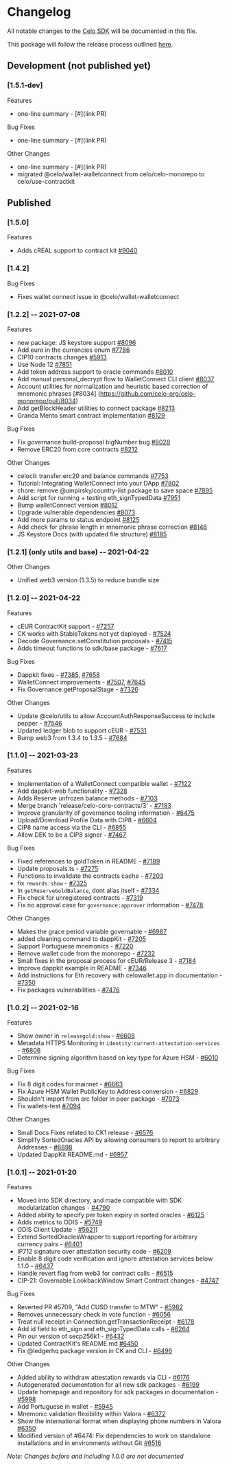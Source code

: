 # Changelog
All notable changes to the [Celo SDK](https://docs.celo.org/developer-guide/sdk-code-reference) will be documented in this file. 

This package will follow the release process outlined [here](https://docs.celo.org/community/release-process).


## Development (not published yet)
### **[1.5.1-dev]**
Features
-  one-line summary - [#](link PR)

Bug Fixes
-  one-line summary - [#](link PR)

Other Changes
-  one-line summary - [#](link PR)
-  migrated @celo/wallet-walletconnect from celo/celo-monorepo to celo/use-contractkit

## Published

### **[1.5.0]**
Features
- Adds cREAL support to contract kit [#9040](https://github.com/celo-org/celo-monorepo/pull/9040)

### **[1.4.2]**
Bug Fixes
-  Fixes wallet connect issue in @celo/wallet-walletconnect


### **[1.2.2]** -- 2021-07-08
Features
- new package: JS keystore support [#8096](https://github.com/celo-org/celo-monorepo/pull/8096)
- Add euro in the currencies enum [#7786](https://github.com/celo-org/celo-monorepo/pull/7786)
- CIP10 contracts changes [#5913](https://github.com/celo-org/celo-monorepo/pull/5913)
- Use Node 12 [#7851](https://github.com/celo-org/celo-monorepo/pull/7851)
- Add token address support to oracle commands [#8010](https://github.com/celo-org/celo-monorepo/pull/8010)
- Add manual personal_decrypt flow to WalletConnect CLI client [#8037](https://github.com/celo-org/celo-monorepo/pull/8037)
- Account utilities for normalization and heuristic based correction of mnemonic phrases [#8034] (https://github.com/celo-org/celo-monorepo/pull/8034)
- Add getBlockHeader utilities to connect package [#8213](https://github.com/celo-org/celo-monorepo/pull/8213)
- Granda Mento smart contract implementation [#8129](https://github.com/celo-org/celo-monorepo/pull/8129)

Bug Fixes
- Fix governance:build-proposal bigNumber bug [#8028](https://github.com/celo-org/celo-monorepo/pull/8028)
- Remove ERC20 from core contracts [#8212](https://github.com/celo-org/celo-monorepo/pull/8212)

Other Changes
- celocli: transfer:erc20 and balance commands [#7753](https://github.com/celo-org/celo-monorepo/pull/7753)
- Tutorial: Integrating WalletConnect into your DApp [#7802](https://github.com/celo-org/celo-monorepo/pull/7802)
- chore: remove @umpirsky/country-list package to save space [#7895](https://github.com/celo-org/celo-monorepo/pull/7895)
- Add script for running + testing eth_signTypedData [#7951](https://github.com/celo-org/celo-monorepo/pull/7951)
- Bump walletConnect version [#8012](https://github.com/celo-org/celo-monorepo/pull/8012)
- Upgrade vulnerable dependencies [#8073](https://github.com/celo-org/celo-monorepo/pull/8073)
- Add more params to status endpoint [#8125](https://github.com/celo-org/celo-monorepo/pull/8125)
- Add check for phrase length in mnemonic phrase correction [#8146](https://github.com/celo-org/celo-monorepo/pull/8146)
- JS Keystore Docs (with updated file structure) [#8185](https://github.com/celo-org/celo-monorepo/pull/8185)

### **[1.2.1]** (only utils and base) -- 2021-04-22

Other Changes
-  Unified web3 version (1.3.5) to reduce bundle size


### **[1.2.0]** -- 2021-04-22
Features
- cEUR ContractKit support - [#7257](https://github.com/celo-org/celo-monorepo/pull/7257)
- CK works with StableTokens not yet deployed - [#7524](https://github.com/celo-org/celo-monorepo/pull/7524)
- Decode Governance.setConstitution proposals - [#7415](https://github.com/celo-org/celo-monorepo/pull/7415)
- Adds timeout functions to sdk/base package - [#7617](https://github.com/celo-org/celo-monorepo/pull/7617)

Bug Fixes
- Dappkit fixes - [#7385](https://github.com/celo-org/celo-monorepo/pull/7385), [#7658](https://github.com/celo-org/celo-monorepo/pull/7658)
- WalletConnect improvements - [#7507](https://github.com/celo-org/celo-monorepo/pull/7507), [#7645](https://github.com/celo-org/celo-monorepo/pull/7645)
- Fix Governance.getProposalStage - [#7326](https://github.com/celo-org/celo-monorepo/pull/7326)

Other Changes
- Update @celo/utils to allow AccountAuthResponseSuccess to include pepper - [#7546](https://github.com/celo-org/celo-monorepo/pull/7546)
- Updated ledger blob to support cEUR - [#7531](https://github.com/celo-org/celo-monorepo/pull/7531)
- Bump web3 from 1.3.4 to 1.3.5 - [#7684](https://github.com/celo-org/celo-monorepo/pull/7684)

### **[1.1.0]** -- 2021-03-23
Features
- Implementation of a WalletConnect compatible wallet - [#7122](https://github.com/celo-org/celo-monorepo/pull/7122)
- Add dappkit-web functionality - [#7328](https://github.com/celo-org/celo-monorepo/pull/7328)
- Adds Reserve unfrozen balance methods - [#7103](https://github.com/celo-org/celo-monorepo/pull/7103)
- Merge branch 'release/celo-core-contracts/3' - [#7183](https://github.com/celo-org/celo-monorepo/pull/7183)
- Improve granularity of governance tooling information - [#6475](https://github.com/celo-org/celo-monorepo/pull/6475)
- Upload/Download Profile Data with CIP8 - [#6604](https://github.com/celo-org/celo-monorepo/pull/6604)
- CIP8 name access via the CLI - [#6855](https://github.com/celo-org/celo-monorepo/pull/6855)
- Allow DEK to be a CIP8 signer - [#7467](https://github.com/celo-org/celo-monorepo/pull/7467)

Bug Fixes
- Fixed references to goldToken in README - [#7189](https://github.com/celo-org/celo-monorepo/pull/7189)
- Update proposals.ts - [#7275](https://github.com/celo-org/celo-monorepo/pull/7275)
- Functions to invalidate the contracts cache - [#7203](https://github.com/celo-org/celo-monorepo/pull/7203)
- fix `rewards:show` - [#7325](https://github.com/celo-org/celo-monorepo/pull/7325)
- In `getReserveGoldBalance`, dont alias itself - [#7334](https://github.com/celo-org/celo-monorepo/pull/7334)
- Fix check for unregistered contracts - [#7319](https://github.com/celo-org/celo-monorepo/pull/7319)
- Fix no approval case for `governance:approver` information - [#7478](https://github.com/celo-org/celo-monorepo/pull/7478)

Other Changes
- Makes the grace period variable governable - [#6987](https://github.com/celo-org/celo-monorepo/pull/6987)
- added cleaning command to dappKit - [#7205](https://github.com/celo-org/celo-monorepo/pull/7205)
- Support Portuguese mnemonics - [#7220](https://github.com/celo-org/celo-monorepo/pull/7220)
- Remove wallet code from the monorepo - [#7232](https://github.com/celo-org/celo-monorepo/pull/7232)
- Small fixes in the proposal process for cEUR/Release 3 - [#7184](https://github.com/celo-org/celo-monorepo/pull/7184)
- Improve dappkit example in README - [#7346](https://github.com/celo-org/celo-monorepo/pull/7346)
- Add instructions for Eth recovery with celowallet.app in documentation - [#7350](https://github.com/celo-org/celo-monorepo/pull/7350)
- Fix packages vulnerabilities - [#7476](https://github.com/celo-org/celo-monorepo/pull/7476)


### **[1.0.2]** -- 2021-02-16
Features
- Show owner in `releasegold:show` - [#6608](https://github.com/celo-org/celo-monorepo/pull/6608)
- Metadata HTTPS Monitoring in `identity:current-attestation-services` - [#6806](https://github.com/celo-org/celo-monorepo/pull/6806)
- Determine signing algorithm based on key type for Azure HSM - [#6010](https://github.com/celo-org/celo-monorepo/pull/6010)

Bug Fixes
- Fix 8 digit codes for mainnet - [#6663](https://github.com/celo-org/celo-monorepo/pull/6663)
- Fix Azure HSM Wallet PublicKey to Address conversion - [#6829](https://github.com/celo-org/celo-monorepo/pull/6829)
- Shouldn't import from src folder in peer package - [#7073](https://github.com/celo-org/celo-monorepo/pull/7073)
- Fix wallets-test [#7094](https://github.com/celo-org/celo-monorepo/pull/7094)

Other Changes
- Small Docs Fixes related to CK1 release - [#6576](https://github.com/celo-org/celo-monorepo/pull/6576)
- Simplify SortedOracles API by allowing consumers to report to arbitrary Addresses - [#6898](https://github.com/celo-org/celo-monorepo/pull/6898)
- Updated DappKit README.md - [#6957](https://github.com/celo-org/celo-monorepo/pull/6957)


### **[1.0.1]** -- 2021-01-20
Features
- Moved into SDK directory, and made compatible with SDK modularization changes - [#4790](https://github.com/celo-org/celo-monorepo/pull/4790)
- Added ability to specify per token expiry in sorted oracles - [#6125](https://github.com/celo-org/celo-monorepo/pull/6125)
- Adds metrics to ODIS - [#5749](https://github.com/celo-org/celo-monorepo/pull/5749)
- ODIS Client Update - [#5621](https://github.com/celo-org/celo-monorepo/pull/5621)]
- Extend SortedOraclesWrapper to support reporting for arbitrary currency pairs - [#6401](https://github.com/celo-org/celo-monorepo/pull/6401)
- IP712 signature over attestation security code - [#6209](https://github.com/celo-org/celo-monorepo/pull/6209)
- Enable 8 digit code verification and ignore attestation services below 1.1.0 - [#6437](https://github.com/celo-org/celo-monorepo/pull/6437)
- Handle revert flag from web3 for contract calls - [#6515](https://github.com/celo-org/celo-monorepo/pull/6515)
- CIP-21: Governable LookbackWindow Smart Contract changes - [#4747](https://github.com/celo-org/celo-monorepo/pull/4747)

Bug Fixes
- Reverted PR #5709, "Add CUSD transfer to MTW" - [#5982](https://github.com/celo-org/celo-monorepo/pull/5982)
- Removes unnecessary check in vote function - [#6056](https://github.com/celo-org/celo-monorepo/pull/6056)
- Treat null receipt in Connection.getTransactionReceipt - [#6178](https://github.com/celo-org/celo-monorepo/pull/6178)
- Add id field to eth_sign and eth_signTypedData calls - [#6264](https://github.com/celo-org/celo-monorepo/pull/6264)
- Pin our version of secp256k1 - [#6432](https://github.com/celo-org/celo-monorepo/pull/6432)
- Updated ContractKit's README.md [#6450](https://github.com/celo-org/celo-monorepo/pull/6450)
- Fix @ledgerhq package version in CK and CLI  - [#6496](https://github.com/celo-org/celo-monorepo/pull/6496)

Other Changes
- Added ability to withdraw attestation rewards via CLI - [#6176](https://github.com/celo-org/celo-monorepo/pull/6176)
- Autogenerated documentation for all new sdk packages - [#6199](https://github.com/celo-org/celo-monorepo/pull/6199)
- Update homepage and repository for sdk packages in documentation - [#5998](https://github.com/celo-org/celo-monorepo/pull/5998)
- Add Portuguese in wallet - [#5945](https://github.com/celo-org/celo-monorepo/pull/5945)
- Mnemonic validation flexibility within Valora - [#6372](https://github.com/celo-org/celo-monorepo/pull/6372)
- Show the international format when displaying phone numbers in Valora [#6350](https://github.com/celo-org/celo-monorepo/pull/6350)
- Modified version of #6474: Fix dependencies to work on standalone installations and in environments without Git [#6516](https://github.com/celo-org/celo-monorepo/pull/6516)

_Note: Changes before and including 1.0.0 are not documented_

